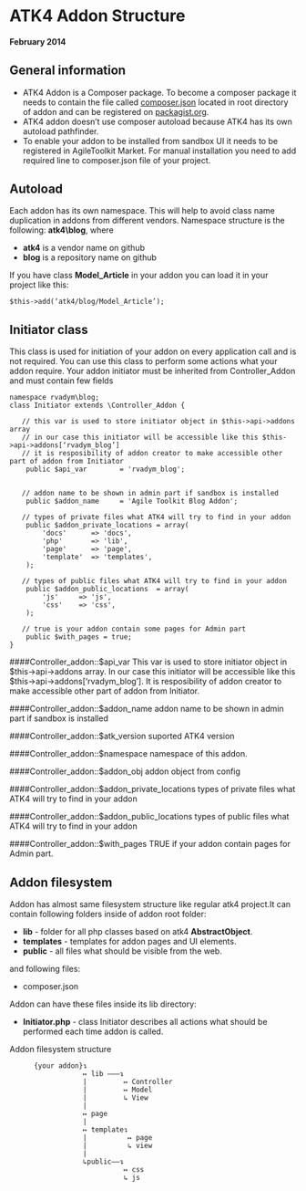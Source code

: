 # ATK4 Addon Structure
#### February 2014

## General information

* ATK4 Addon is a Composer package. To become a composer package it needs to contain the file called <a href = "https://getcomposer.org/doc/01-basic-usage.md#composer-json-project-setup">composer.json</a> located in root directory of addon and can be registered on <a href = "https://packagist.org/">packagist.org</a>. 
* ATK4 addon doesn’t use composer autoload because ATK4 has its own autoload pathfinder. 
* To enable your addon to be installed from sandbox UI it needs to be registered in AgileToolkit Market. For manual installation you need to add required line to composer.json file of your project.


## Autoload

Each addon has its own namespace. This will help to avoid class name duplication in addons from different vendors. Namespace structure is the following: <b>atk4\blog</b>, where

* <b>atk4</b> is a vendor name on github
* <b>blog</b> is a repository name on github

If you have class <b>Model_Article</b> in your addon you can load it in your project like this:

    $this->add(‘atk4/blog/Model_Article’);


## Initiator class

This class is used for initiation of your addon on every application call and is not required. You can use this class to perform some actions what your addon require. Your addon initiator must be inherited from Controller_Addon and must contain few fields


    namespace rvadym\blog;
    class Initiator extends \Controller_Addon {
    
       // this var is used to store initiator object in $this->api->addons array
       // in our case this initiator will be accessible like this $this->api->addons[‘rvadym_blog’]
       // it is resposibility of addon creator to make accessible other part of addon from Initiator
        public $api_var        = 'rvadym_blog';
    
    
       // addon name to be shown in admin part if sandbox is installed
        public $addon_name     = 'Agile Toolkit Blog Addon';
    
       // types of private files what ATK4 will try to find in your addon
        public $addon_private_locations = array(
            'docs'      => 'docs',
            'php'       => 'lib',
            'page'      => 'page',
            'template'  => 'templates',
        );
    
       // types of public files what ATK4 will try to find in your addon
        public $addon_public_locations  = array(
            'js'     => 'js',
            'css'    => 'css',
        );  
    
       // true is your addon contain some pages for Admin part 
        public $with_pages = true; 
    }



####Controller_addon::$api_var
This var is used to store initiator object in $this->api->addons array. In our case this initiator will be accessible like this $this->api->addons[‘rvadym_blog’]. It is resposibility of addon creator to make accessible other part of addon from Initiator.

####Controller_addon::$addon_name
addon name to be shown in admin part if sandbox is installed

####Controller_addon::$atk_version
suported ATK4 version

####Controller_addon::$namespace
namespace of this addon.

####Controller_addon::$addon_obj
addon object from config

####Controller_addon::$addon_private_locations
types of private files what ATK4 will try to find in your addon

####Controller_addon::$addon_public_locations
types of public files what ATK4 will try to find in your addon

####Controller_addon::$with_pages
TRUE if your addon contain pages for Admin part.


## Addon filesystem

Addon has almost same filesystem structure like regular atk4 project.It can contain following folders inside of addon root folder:

* <b>lib</b> - folder for all php classes based on atk4 <b>AbstractObject</b>.
* <b>templates</b> - templates for addon pages and UI elements.
* <b>public</b> - all files what should be visible from the web.

and following files:

* composer.json

Addon can have these files inside its lib directory:

* <b>Initiator.php</b> - class Initiator describes all actions what should be performed each time addon is called.


Addon filesystem structure

          {your addon}↴
                      ↦ lib ———↴
                      |         ↦ Controller
                      |         ↦ Model
                      |         ↳ View
                      |
                      ↦ page
                      |
                      ↦ template↴ 
                      |          ↦ page
                      |          ↳ view
                      |
                      ↳public——↴
                                ↦ css
                                ↳ js




